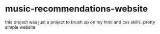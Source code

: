 # music-recommendations-website
this project was just a project to brush up on my html and css skills. pretty simple website 
